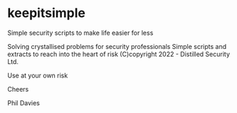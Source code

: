 # keepitsimple
Simple security scripts to make life easier for less


Solving crystallised problems for security professionals
Simple scripts and extracts to reach into the heart of risk
(C)copyright 2022 - Distilled Security Ltd.

Use at your own risk

Cheers

Phil Davies
